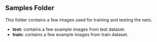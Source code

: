 ## Samples Folder

This folder contains a few images used for training and testing the nets.

- **test:** contains a few example images from test dataset.
- **train:** contains a few example images from train dataset.